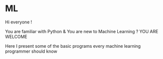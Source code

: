 # ML

Hi everyone !

You are familiar with Python & You are new to Machine Learning ? YOU ARE WELCOME


Here I present some of the basic programs every machine learning programmer should know 

